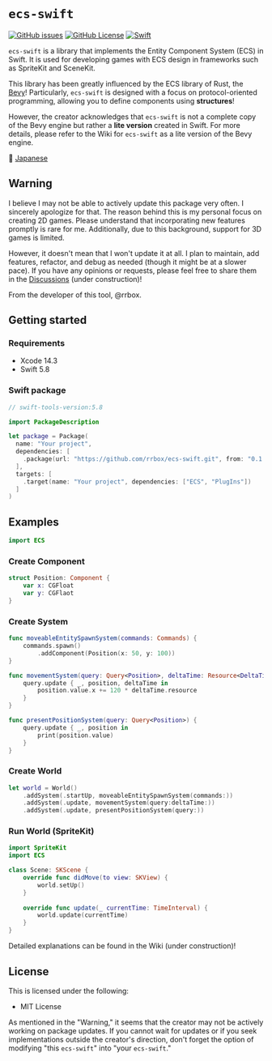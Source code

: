 # `ecs-swift`

[![GitHub issues](https://img.shields.io/github/issues/rrbox/ecs-swift)](https://github.com/rrbox/ecs-swift/issues)
[![GitHub License](https://img.shields.io/github/license/rrbox/ecs-swift)](https://github.com/rrbox/ecs-swift/blob/main/LICENSE)
[![Swift](https://github.com/rrbox/ecs-swift/actions/workflows/swift.yml/badge.svg?branch=release%2Flatest)](https://github.com/rrbox/ecs-swift/actions/workflows/swift.yml)

`ecs-swift` is a library that implements the Entity Component System (ECS) in Swift. It is used for developing games with ECS design in frameworks such as SpriteKit and SceneKit.

This library has been greatly influenced by the ECS library of Rust, the [Bevy](https://github.com/bevyengine/bevy)! Particularly, `ecs-swift` is designed with a focus on protocol-oriented programming, allowing you to define components using **structures**!

However, the creator acknowledges that `ecs-swift` is not a complete copy of the Bevy engine but rather a **lite version** created in Swift. For more details, please refer to the Wiki for `ecs-swift` as a lite version of the Bevy engine.

:paperclip: [Japanese](README_ja.md)

## Warning

I believe I may not be able to actively update this package very often. I sincerely apologize for that. The reason behind this is my personal focus on creating 2D games. Please understand that incorporating new features promptly is rare for me. Additionally, due to this background, support for 3D games is limited.

However, it doesn't mean that I won't update it at all. I plan to maintain, add features, refactor, and debug as needed (though it might be at a slower pace). If you have any opinions or requests, please feel free to share them in the [Discussions](https://github.com/rrbox/ecs-swift/discussions) (under construction)!

From the developer of this tool, @rrbox.

## Getting started

### Requirements

- Xcode 14.3 
- Swift 5.8

### Swift package

```swift
// swift-tools-version:5.8

import PackageDescription

let package = Package(
  name: "Your project",
  dependencies: [
    .package(url: "https://github.com/rrbox/ecs-swift.git", from: "0.1.0")
  ],
  targets: [
    .target(name: "Your project", dependencies: ["ECS", "PlugIns"])
  ]
)
```

## Examples

```swift
import ECS
```

### Create Component

```swift
struct Position: Component {
    var x: CGFloat
    var y: CGFlaot
}
```

### Create System

```swift
func moveableEntitySpawnSystem(commands: Commands) {
    commands.spawn()
        .addComponent(Position(x: 50, y: 100))
}

func movementSystem(query: Query<Position>, deltaTime: Resource<DeltaTime>) {
    query.update { _, position, deltaTime in
        position.value.x += 120 * deltaTime.resource
    }
}

func presentPositionSystem(query: Query<Position>) {
    query.update { _, position in
        print(position.value)
    }
}

```

### Create World

```swift
let world = World()
    .addSystem(.startUp, moveableEntitySpawnSystem(commands:))
    .addSystem(.update, movementSystem(query:deltaTime:))
    .addSystem(.update, presentPositionSystem(query:))
```

### Run World (SpriteKit)

```swift
import SpriteKit
import ECS

class Scene: SKScene {
    override func didMove(to view: SKView) {
        world.setUp()
    }
    
    override func update(_ currentTime: TimeInterval) {
        world.update(currentTime)
    }
}
```

Detailed explanations can be found in the Wiki (under construction)!


## License

This is licensed under the following:

- MIT License

As mentioned in the "Warning," it seems that the creator may not be actively working on package updates. If you cannot wait for updates or if you seek implementations outside the creator's direction, don't forget the option of modifying "this `ecs-swift`" into "your `ecs-swift`."


